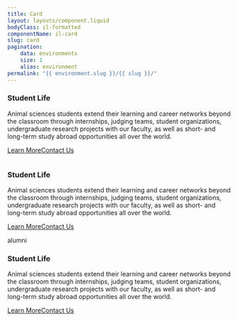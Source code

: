 ```yaml
---
title: Card
layout: layouts/component.liquid
bodyClass: il-formatted
componentName: il-card
slug: card
pagination:
    data: environments
    size: 1
    alias: environment
permalink: "{{ environment.slug }}/{{ slug }}/"
---
```

<div class="template-information" data-name="default">
<h3>Student Life</h3>
<p>Animal sciences students extend their learning and career networks beyond
the classroom through internships, judging teams, student organizations, undergraduate research
projects with our faculty, as well as short- and long-term study abroad opportunities all over the world. </p>
<p class="il-buttons"><a href="#" class="il-button">Learn More</a><a href="#" class="il-button">Contact Us</a></p>
</div>

<div class="template-information" data-name="with-image">
<img src="https://picsum.photos/300/300" alt="">
<h3>Student Life</h3>
<p>Animal sciences students extend their learning and career networks beyond
the classroom through internships, judging teams, student organizations, undergraduate research
projects with our faculty, as well as short- and long-term study abroad opportunities all over the world. </p>
<p class="il-buttons"><a href="#" class="il-button">Learn More</a><a href="#" class="il-button">Contact Us</a></p>
</div>

<div class="template-information" data-name="with-icon">
<div class="il-icon">alumni</div>
<h3>Student Life</h3>
<p>Animal sciences students extend their learning and career networks beyond
the classroom through internships, judging teams, student organizations, undergraduate research
projects with our faculty, as well as short- and long-term study abroad opportunities all over the world. </p>
<p class="il-buttons"><a href="#" class="il-button">Learn More</a><a href="#" class="il-button">Contact Us</a></p>
</div>




